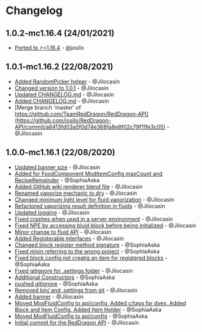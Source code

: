 # Changelog

## 1.0.2-mc1.16.4 (24/01/2021)
- [Ported to >=1.16.4](https://github.com/josilo/RedDragon-API/commit/09a645c9a0895db0d6a0fcbf9c80b27184f7b3bb) - @josilo

## 1.0.1-mc1.16.2 (22/08/2021)
- [Added RandomPicker helper](https://github.com/TeamRedDragon/RedDragon-API/commit/ae20425eb9245b3ca9232ec045abbfc3373a060e) - @Jilocasin
- [Changed version to 1.0.1](https://github.com/TeamRedDragon/RedDragon-API/commit/983b9d6e0b81bf8457e405134f376a119fa1eac0) - @Jilocasin
- [Updated CHANGELOG.md](https://github.com/TeamRedDragon/RedDragon-API/commit/f63d0213a70cd17e7ce96ddbafc780298dd8a5f7) - @Jilocasin
- [Added CHANGELOG.md](https://github.com/TeamRedDragon/RedDragon-API/commit/8ec497b66216ca130fc969f2ef94a4e835302d6c) - @Jilocasin
- [Merge branch 'master' of https://github.com/TeamRedDragon/RedDragon-API](https://github.com/josilo/RedDragon-API/commit/a8413fd03a5f0d74e368fa8e8f02c79f11fe3c05) - @Jilocasin

## 1.0.0-mc1.16.1 (22/08/2020)
- [Updated banner size](https://github.com/TeamRedDragon/RedDragon-API/commit/d1b35609fd576be6f7b5384f2d778f5449f623e1) - @Jilocasin
- [Added for FoodComponent ModItemConfig maxCount and RecipeRemainder](https://github.com/TeamRedDragon/RedDragon-API/commit/e36fa995c2b67794a01b74b3125e82d734df184c) - @SophiaAska
- [Added GitHub wiki renderer blend file](https://github.com/TeamRedDragon/RedDragon-API/commit/bbdca47fd295d2e10aaedc787e5389949a9843e2) - @Jilocasin
- [Renamed vaporize mechanic to dry](https://github.com/TeamRedDragon/RedDragon-API/commit/33110ea48f6b0f3facbf9a2593c60b3c41c591a8) - @Jilocasin
- [Changed minimum light level for fluid vaporization](https://github.com/TeamRedDragon/RedDragon-API/commit/d34032fdbd9a78590be29e447c0629a2f44f7171) - @Jilocasin
- [Refactored vaporizing result definition in fluids](https://github.com/TeamRedDragon/RedDragon-API/commit/376a37f7ff9e12f4894a5032745666f37e5bd0e4) - @Jilocasin
- [Updated logging](https://github.com/TeamRedDragon/RedDragon-API/commit/fe60e330ce1a5da36adaa1084de410311826ad24) - @Jilocasin
- [Fixed crashes when used in a server environment](https://github.com/TeamRedDragon/RedDragon-API/commit/0b7cba1b478a6d7722f2ffcc7dd93741540a3de2) - @Jilocasin
- [Fixed NPE by accessing bluid block before being initialized](https://github.com/TeamRedDragon/RedDragon-API/commit/f24d95f76991bdadf3aedbf9c0bd87a72033901a) - @Jilocasin
- [Minor change to fluid API](https://github.com/TeamRedDragon/RedDragon-API/commit/f0b26ab2ec4f0d61031a13e7011b42765914db6d) - @Jilocasin
- [Added Registerable interfaces](https://github.com/TeamRedDragon/RedDragon-API/commit/7dec9a7de896503527c5e5667a2e30a4f9115dcc) - @Jilocasin
- [Changed block register method signature](https://github.com/TeamRedDragon/RedDragon-API/commit/b390b6c65069cdbd6d4aaebc8f38585f2c47c5cf) - @SophiaAska
- [Fixed mixin referring to the wrong project](https://github.com/TeamRedDragon/RedDragon-API/commit/99a434bb215f2b5d93a94366c55a61b779baa2be) - @SophiaAska
- [Fixed block config not creatig an item for registered blocks](https://github.com/TeamRedDragon/RedDragon-API/commit/876d4d41c54191c41d5b5196661803b18a0a1d50) - @SophiaAska
- [Fixed gitignore for .settings folder](https://github.com/TeamRedDragon/RedDragon-API/commit/8d9cd04b3412a9c40e915865a5a1f3dd0e617cca) - @Jilocasin
- [Additional Constructors](https://github.com/TeamRedDragon/RedDragon-API/commit/917073b1fba7f41842a378a720cbf212de3e4cfa) - @SophiaAska
- [pushed gitignore](https://github.com/TeamRedDragon/RedDragon-API/commit/8e8bd304a6b932f794ab0bfe796c449ff5b78995) - @SophiaAska
- [Removed bin/ and .settings from git](https://github.com/TeamRedDragon/RedDragon-API/commit/195dec3f9e69fc266f8f6996bb37fc12043eedc0) - @Jilocasin
- [Added banner](https://github.com/TeamRedDragon/RedDragon-API/commit/d762cfbc1a8052347bb65d828c26ab14394fb1ca) - @Jilocasin
- [Moved ModFluidConfig to api/config, Added c/tags for dyes, Added Block and Item Config, Added Item Holder](https://github.com/TeamRedDragon/RedDragon-API/commit/12c25931f3a6cddf63c9d139ccb630f8ac196b1b) - @SophiaAska
- [Moved ModFluidConfig to api/config](https://github.com/TeamRedDragon/RedDragon-API/commit/0e983aa67fac9baeb3ab8925eb22fb4f3cbfb03a) - @SophiaAska
- [Initial commit for the RedDragon API](https://github.com/TeamRedDragon/RedDragon-API/commit/22e550912e3c41336ce6de7d159c1e9d4e393485) - @Jilocasin
